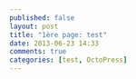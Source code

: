 ```yaml
---
published: false
layout: post
title: "1ère page: test"
date: 2013-06-23 14:33
comments: true
categories: [test, OctoPress]
---
```

